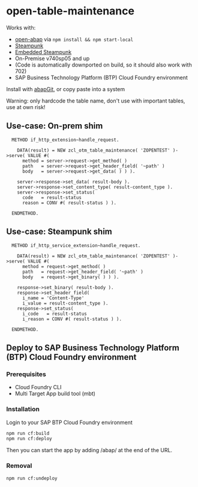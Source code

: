 # open-table-maintenance

Works with:
* [open-abap](https://github.com/open-abap/open-abap) via `npm install && npm start-local`
* [Steampunk](https://blogs.sap.com/2019/08/20/its-steampunk-now/)
* [Embedded Steampunk](https://blogs.sap.com/2021/09/30/steampunk-is-going-all-in/)
* On-Premise v740sp05 and up
* (Code is automatically downported on build, so it should also work with 702)
* SAP Business Technology Platform (BTP) Cloud Foundry environment

Install with [abapGit](https://abapgit.org), or copy paste into a system

Warning: only hardcode the table name, don't use with important tables, use at own risk!

## Use-case: On-prem shim

```abap
  METHOD if_http_extension~handle_request.

    DATA(result) = NEW zcl_otm_table_maintenance( 'ZOPENTEST' )->serve( VALUE #(
      method = server->request->get_method( )
      path   = server->request->get_header_field( '~path' )
      body   = server->request->get_data( ) ) ).

    server->response->set_data( result-body ).
    server->response->set_content_type( result-content_type ).
    server->response->set_status(
      code   = result-status
      reason = CONV #( result-status ) ).

  ENDMETHOD.
```

## Use-case: Steampunk shim

```abap
  METHOD if_http_service_extension~handle_request.

    DATA(result) = NEW zcl_otm_table_maintenance( 'ZOPENTEST' )->serve( VALUE #(
      method = request->get_method( )
      path   = request->get_header_field( '~path' )
      body   = request->get_binary( ) ) ).

    response->set_binary( result-body ).
    response->set_header_field(
      i_name = 'Content-Type'
      i_value = result-content_type ).
    response->set_status(
      i_code   = result-status
      i_reason = CONV #( result-status ) ).

  ENDMETHOD.
```

## Deploy to SAP Business Technology Platform (BTP) Cloud Foundry environment

### Prerequisites

* Cloud Foundry CLI
* Multi Target App build tool (mbt)

### Installation

Login to your SAP BTP Cloud Foundry environment

```bash
npm run cf:build
npm run cf:deploy
```

Then you can start the app by adding /abap/ at the end of the URL.

### Removal

```bash
npm run cf:undeploy
```
